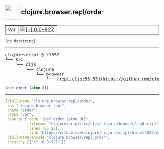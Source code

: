 ## <img width="48px" valign="middle" src="http://i.imgur.com/Hi20huC.png"> clojure.browser.repl/order

 <table border="1">
<tr>
<td>var</td>
<td><a href="https://github.com/cljsinfo/api-refs/tree/0.0-927"><img valign="middle" alt="[+] 0.0-927" src="https://img.shields.io/badge/+-0.0--927-lightgrey.svg"></a> </td>
</tr>
</table>

 <samp>
</samp>

```
(no docstring)
```

---

 <pre>
clojurescript @ r1552
└── src
    └── cljs
        └── clojure
            └── browser
                └── <ins>[repl.cljs:55-55](https://github.com/clojure/clojurescript/blob/r1552/src/cljs/clojure/browser/repl.cljs#L55-L55)</ins>
</pre>

```clj
(def order (atom 0))
```


---

```clj
{:full-name "clojure.browser.repl/order",
 :ns "clojure.browser.repl",
 :name "order",
 :type "var",
 :source {:code "(def order (atom 0))",
          :filename "clojurescript/src/cljs/clojure/browser/repl.cljs",
          :lines [55 55],
          :link "https://github.com/clojure/clojurescript/blob/r1552/src/cljs/clojure/browser/repl.cljs#L55-L55"},
 :full-name-encode "clojure.browser.repl_order",
 :history [["+" "0.0-927"]]}

```
